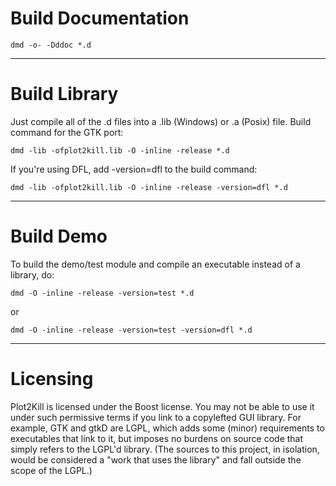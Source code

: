 Build Documentation
==================
```
dmd -o- -Dddoc *.d
```
___
Build Library
=============

Just compile all of the .d files into a .lib (Windows) or .a (Posix) file.
Build command for the GTK port:
```
dmd -lib -ofplot2kill.lib -O -inline -release *.d
```
If you're using DFL, add -version=dfl to the build command:
```
dmd -lib -ofplot2kill.lib -O -inline -release -version=dfl *.d
```
___
Build Demo
==========

To build the demo/test module and compile an executable instead of a library, do:
```
dmd -O -inline -release -version=test *.d
```
or
```
dmd -O -inline -release -version=test -version=dfl *.d
```
___
Licensing
=========

Plot2Kill is licensed under the Boost license. You may not be able to use it
under such permissive terms if you link to a copylefted GUI library. For
example, GTK and gtkD are LGPL, which adds some (minor) requirements to
executables that link to it, but imposes no burdens on source code that simply
refers to the LGPL'd library. (The sources to this project, in isolation,
would be considered a "work that uses the library" and fall outside the scope
of the LGPL.)

